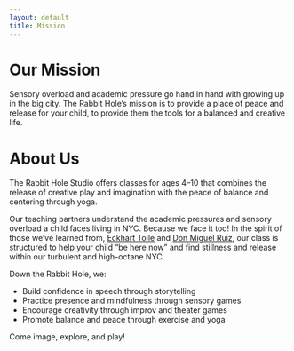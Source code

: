 ```yaml
---
layout: default
title: Mission
---
```


# Our Mission

Sensory overload and academic pressure go hand in hand with growing up
in the big city. The Rabbit Hole&rsquo;s mission is to provide a place
of peace and release for your child, to provide them the tools for a
balanced and creative life.

# About Us

The Rabbit Hole Studio offers classes for ages 4&ndash;10 that
combines the release of creative play and imagination with the peace
of balance and centering through yoga.

Our teaching partners understand the academic pressures and sensory
overload a child faces living in NYC. Because we face it too! In the
spirit of those we&rsquo;ve learned from, [Eckhart Tolle][] and [Don
Miguel Ruiz][], our class is structured to help your child &ldquo;be
here now&rdquo; and find stillness and release within our turbulent
and high-octane NYC.

[Eckhart Tolle]: http://www.eckharttolle.com/books/newearth/
[Don Miguel Ruiz]: http://www.miguelruiz.com/about/books/

Down the Rabbit Hole, we:

- Build confidence in speech through storytelling
- Practice presence and mindfulness through sensory games
- Encourage creativity through improv and theater games
- Promote balance and peace through exercise and yoga

Come image, explore, and play!